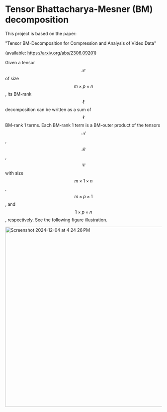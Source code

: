 # Tensor Bhattacharya-Mesner (BM) decomposition

This project is based on the paper:

"Tensor BM-Decomposition for Compression and Analysis of Video Data" 

(available: https://arxiv.org/abs/2306.09201)

Given a tensor $$\mathcal{X}$$ of size $$m\times p \times n$$, its BM-rank $$\ell$$ decomposition can be written as a sum of $$\ell$$ BM-rank 1 terms. Each BM-rank 1 term is a BM-outer product of the tensors $$\mathcal{A}$$, $$\mathcal{B}$$, $$\mathcal{C}$$ with size $$m\times 1 \times n$$, $$m \times p \times 1$$, and $$1 \times p \times n$$, respectively. See the following figure illustration.

<img width="578" alt="Screenshot 2024-12-04 at 4 24 26 PM" src="https://github.com/user-attachments/assets/2c16b701-796d-46b9-95d9-dc8f25291680">
